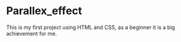 # Parallex_effect
This is my first  project using HTML and CSS, as a beginner it is a big achievement for me.
